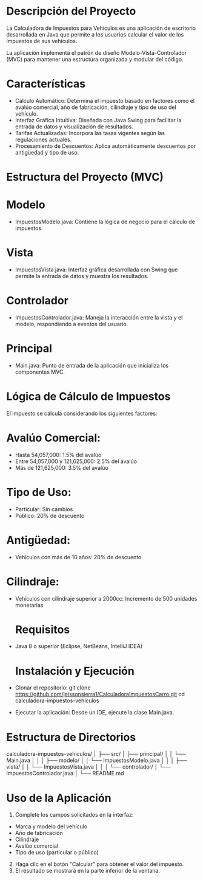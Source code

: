 # Descripción del Proyecto
La Calculadora de Impuestos para Vehículos es una aplicación de escritorio desarrollada en Java que permite a los usuarios calcular el valor de los impuestos de sus vehículos.

La aplicación implementa el patrón de diseño Modelo-Vista-Controlador (MVC) para mantener una estructura organizada y modular del código.

# Características

- Cálculo Automático: Determina el impuesto basado en factores como el avalúo comercial, año de fabricación, cilindraje y tipo de uso del vehículo.
- Interfaz Gráfica Intuitiva: Diseñada con Java Swing para facilitar la entrada de datos y visualización de resultados.
- Tarifas Actualizadas: Incorpora las tasas vigentes según las regulaciones actuales.
- Procesamiento de Descuentos: Aplica automáticamente descuentos por antigüedad y tipo de uso.

# Estructura del Proyecto (MVC)

# Modelo

- ImpuestosModelo.java: Contiene la lógica de negocio para el cálculo de impuestos.

# Vista

- ImpuestosVista.java: Interfaz gráfica desarrollada con Swing que permite la entrada de datos y muestra los resultados.

# Controlador

- ImpuestosControlador.java: Maneja la interacción entre la vista y el modelo, respondiendo a eventos del usuario.

# Principal

- Main.java: Punto de entrada de la aplicación que inicializa los componentes MVC.

# Lógica de Cálculo de Impuestos
El impuesto se calcula considerando los siguientes factores:

# Avalúo Comercial:

- Hasta 54,057,000: 1.5% del avalúo
- Entre 54,057,000 y 121,625,000: 2.5% del avalúo
- Más de 121,625,000: 3.5% del avalúo

# Tipo de Uso:

- Particular: Sin cambios
- Público: 20% de descuento

# Antigüedad:

- Vehículos con más de 10 años: 20% de descuento

# Cilindraje:

- Vehículos con cilindraje superior a 2000cc: Incremento de 500 unidades monetarias

  # Requisitos

- Java 8 o superior (Eclipse, NetBeans, IntelliJ IDEA)

  # Instalación y Ejecución

- Clonar el repositorio:
    git clone https://github.com/jeissonsierra1/CalculadoraImpuestosCarro.git
    cd calculadora-impuestos-vehiculos
- Ejecutar la aplicación: Desde un IDE, ejecute la clase Main.java.

# Estructura de Directorios

calculadora-impuestos-vehiculos/
│
├── src/
│   ├── principal/
│   │   └── Main.java
│   │
│   ├── modelo/
│   │   └── ImpuestosModelo.java
│   │
│   ├── vista/
│   │   └── ImpuestosVista.java
│   │
│   └── controlador/
│       └── ImpuestosControlador.java
│
└── README.md

# Uso de la Aplicación
1. Complete los campos solicitados en la interfaz:

- Marca y modelo del vehículo
- Año de fabricación
- Cilindraje
- Avalúo comercial
- Tipo de uso (particular o público)

2. Haga clic en el botón "Calcular" para obtener el valor del impuesto.
3. El resultado se mostrará en la parte inferior de la ventana.


















